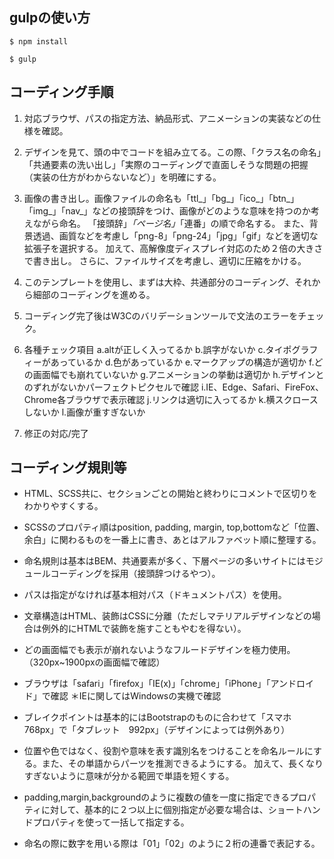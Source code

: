## gulpの使い方

`$ npm install`

`$ gulp`



## コーディング手順

1. 対応ブラウザ、パスの指定方法、納品形式、アニメーションの実装などの仕様を確認。

2. デザインを見て、頭の中でコードを組み立てる。この際、「クラス名の命名」「共通要素の洗い出し」「実際のコーディングで直面しそうな問題の把握（実装の仕方がわからないなど）」を明確にする。

3. 画像の書き出し。画像ファイルの命名も「ttl_」「bg_」「ico_」「btn_」「img_」「nav_」などの接頭辞をつけ、画像がどのような意味を持つのか考えながら命名。
「接頭辞」_「ページ名」_「連番」の順で命名する。
また、背景透過、画質などを考慮し「png-8」「png-24」「jpg」「gif」などを適切な拡張子を選択する。
加えて、高解像度ディスプレイ対応のため２倍の大きさで書き出し。
さらに、ファイルサイズを考慮し、適切に圧縮をかける。

4. このテンプレートを使用し、まずは大枠、共通部分のコーディング、それから細部のコーディングを進める。

5. コーディング完了後はW3Cのバリデーションツールで文法のエラーをチェック。

6. 各種チェック項目
    a.altが正しく入ってるか
    b.誤字がないか
    c.タイポグラフィーがあっているか
    d.色があっているか
    e.マークアップの構造が適切か
    f.どの画面幅でも崩れていないか
    g.アニメーションの挙動は適切か
    h.デザインとのずれがないかパーフェクトピクセルで確認
    i.IE、Edge、Safari、FireFox、Chrome各ブラウザで表示確認
    j.リンクは適切に入ってるか
    k.横スクロースしないか
    l.画像が重すぎないか

7. 修正の対応/完了



## コーディング規則等

* HTML、SCSS共に、セクションごとの開始と終わりにコメントで区切りをわかりやすくする。

* SCSSのプロパティ順はposition, padding, margin, top,bottomなど「位置、余白」に関わるものを一番上に書き、あとはアルファベット順に整理する。

* 命名規則は基本はBEM、共通要素が多く、下層ページの多いサイトにはモジュールコーディングを採用（接頭辞つけるやつ）。

* パスは指定がなければ基本相対パス（ドキュメントパス）を使用。

* 文章構造はHTML、装飾はCSSに分離（ただしマテリアルデザインなどの場合は例外的にHTMLで装飾を施すこともやむを得ない）。

* どの画面幅でも表示が崩れないようなフルードデザインを極力使用。（320px~1900pxの画面幅で確認）

* ブラウザは「safari」「firefox」「IE(x)」「chrome」「iPhone」「アンドロイド」で確認
＊IEに関してはWindowsの実機で確認

* ブレイクポイントは基本的にはBootstrapのものに合わせて「スマホ　768px」で「タブレット　992px」（デザインによっては例外あり）

* 位置や色ではなく、役割や意味を表す識別名をつけることを命名ルールにする。また、その単語からパーツを推測できるようにする。
加えて、長くなりすぎないように意味が分かる範囲で単語を短くする。

* padding,margin,backgroundのように複数の値を一度に指定できるプロパティに対して、基本的に２つ以上に個別指定が必要な場合は、ショートハンドプロパティを使って一括して指定する。

* 命名の際に数字を用いる際は「01」「02」のように２桁の連番で表記する。
